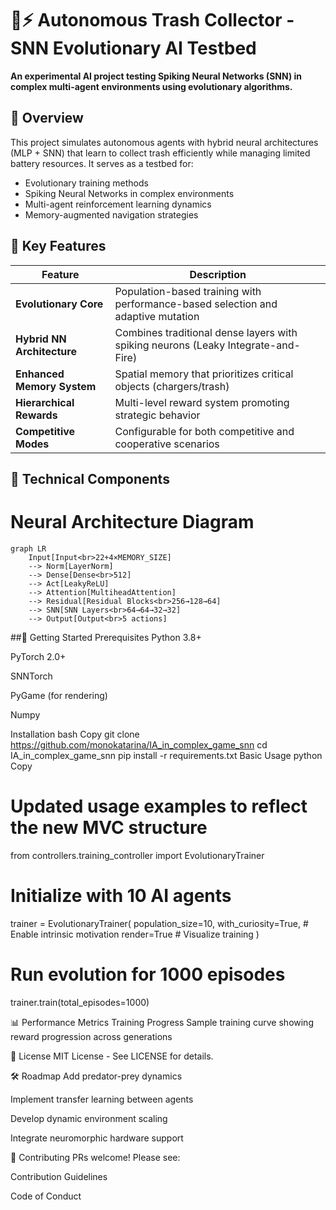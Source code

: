 # 🧠⚡ Autonomous Trash Collector - SNN Evolutionary AI Testbed

**An experimental AI project testing Spiking Neural Networks (SNN) in complex multi-agent environments using evolutionary algorithms.**

## 📌 Overview
This project simulates autonomous agents with hybrid neural architectures (MLP + SNN) that learn to collect trash efficiently while managing limited battery resources. It serves as a testbed for:
- Evolutionary training methods
- Spiking Neural Networks in complex environments
- Multi-agent reinforcement learning dynamics
- Memory-augmented navigation strategies

## 🌟 Key Features
| Feature | Description |
|---------|-------------|
| **Evolutionary Core** | Population-based training with performance-based selection and adaptive mutation |
| **Hybrid NN Architecture** | Combines traditional dense layers with spiking neurons (Leaky Integrate-and-Fire) |
| **Enhanced Memory System** | Spatial memory that prioritizes critical objects (chargers/trash) |
| **Hierarchical Rewards** | Multi-level reward system promoting strategic behavior |
| **Competitive Modes** | Configurable for both competitive and cooperative scenarios |

## 🧩 Technical Components
# Neural Architecture Diagram

```mermaid
graph LR
    Input[Input<br>22+4×MEMORY_SIZE] 
    --> Norm[LayerNorm]
    --> Dense[Dense<br>512]
    --> Act[LeakyReLU]
    --> Attention[MultiheadAttention]
    --> Residual[Residual Blocks<br>256→128→64]
    --> SNN[SNN Layers<br>64→64→32→32]
    --> Output[Output<br>5 actions]
```
##🚀 Getting Started
Prerequisites
Python 3.8+

PyTorch 2.0+

SNNTorch

PyGame (for rendering)

Numpy

Installation
bash
Copy
git clone https://github.com/monokatarina/IA_in_complex_game_snn
cd IA_in_complex_game_snn
pip install -r requirements.txt
Basic Usage
python
Copy
# Updated usage examples to reflect the new MVC structure
from controllers.training_controller import EvolutionaryTrainer

# Initialize with 10 AI agents
trainer = EvolutionaryTrainer(
    population_size=10,
    with_curiosity=True,  # Enable intrinsic motivation
    render=True           # Visualize training
)

# Run evolution for 1000 episodes
trainer.train(total_episodes=1000)

📊 Performance Metrics
Training Progress
Sample training curve showing reward progression across generations

📜 License
MIT License - See LICENSE for details.

🛠 Roadmap
Add predator-prey dynamics

Implement transfer learning between agents

Develop dynamic environment scaling

Integrate neuromorphic hardware support

🤝 Contributing
PRs welcome! Please see:

Contribution Guidelines

Code of Conduct
